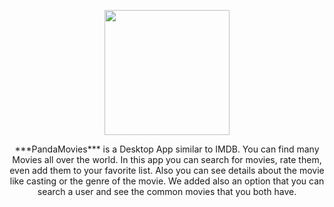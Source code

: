 <p align="center">
 <kbd>
  <img width="200" height="200" src="https://user-images.githubusercontent.com/47042811/118504866-91f70700-b734-11eb-90e0-6c300422ece5.png">
 </kbd>
</p>
<p align="center">
***PandaMovies*** is a Desktop App similar to IMDB. You can find many Movies all over the world. In this app you can search for movies, rate them, even add them to your favorite list. Also you can see details about the movie like casting or the genre of the movie. We added also an option that you can search a user and see the common movies that you both have.
 </p>
